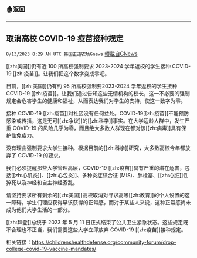 ###  [:house:返回](README.md)
---


## 取消高校 COVID-19 疫苗接种规定
`8/13/2023 8:29 AM UTC 韩国正道农场Gnews` [轉載自GNews](https://gnews.org/articles/1549460)


  
  

[[zh:美国]]仍有近 100 所高校强制要求 2023-2024 学年返校的学生接种 COVID-19 [[zh:疫苗]]。让我们把这个数字变成零吧。

  

目前，[[zh:美国]]仍有约 95 所高校强制要2023-2024 学年返校的学生接种 COVID-19 [[zh:疫苗]]。让我们通过告知这些无情机构的校长，这一不必要的强制规定会危害学生的健康和福祉，从而表达我们对学生的支持，使这一数字为零。

  

接种 COVID-19 [[zh:疫苗]]对社区没有任何益处。COVID-19[[zh:疫苗]]不能预防感染或传播，这是无可[[zh:争议]]的[[zh:科学]]事实。在大学适龄人群中，发生严重 COVID-19 的风险几乎为零，而且绝大多数人群现在都对该[[zh:病毒]]具有保护性免疫力。

  

没有理由强制要求大学生接种。根据目前的[[zh:科学]]研究，大多数高校今年都放弃了 COVID-19 的要求。

  

我们必须提醒那些大学管理高层，COVID-19 [[zh:疫苗]]具有严重的潜在危害，包括[[zh:心肌炎]]、[[zh:心包炎]]、多种炎症综合征 (MIS)、肺栓塞、[[zh:心脏]]性猝死以及神经和自主神经紊乱。

  

请坚持要求所有剩余的[[zh:美国]]高校取消对寻求高等[[zh:教育]]的个人设置的这一障碍。学生们理应获得早该获得的正常感，而对于某些人来说，这种正常感尚未成为他们大学生活的一部分。

  

[[zh:拜登]]总统于 2023 年 5 月 11 日正式结束了公共卫生紧急状态。这些规定既不合理也不正当，我们需要这些大学立即放弃 COVID-19 [[zh:疫苗]]接种规定。

  

相关链接：https://childrenshealthdefense.org/community-forum/drop-college-covid-19-vaccine-mandates/
